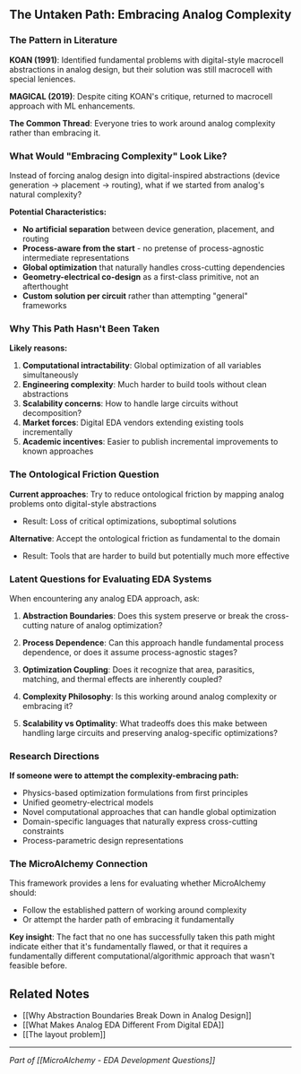 ## The Untaken Path: Embracing Analog Complexity

### The Pattern in Literature
**KOAN (1991)**: Identified fundamental problems with digital-style macrocell abstractions in analog design, but their solution was still macrocell with special leniences.

**MAGICAL (2019)**: Despite citing KOAN's critique, returned to macrocell approach with ML enhancements.

**The Common Thread**: Everyone tries to work around analog complexity rather than embracing it.

### What Would "Embracing Complexity" Look Like?

Instead of forcing analog design into digital-inspired abstractions (device generation → placement → routing), what if we started from analog's natural complexity?

**Potential Characteristics:**
- **No artificial separation** between device generation, placement, and routing
- **Process-aware from the start** - no pretense of process-agnostic intermediate representations
- **Global optimization** that naturally handles cross-cutting dependencies
- **Geometry-electrical co-design** as a first-class primitive, not an afterthought
- **Custom solution per circuit** rather than attempting "general" frameworks

### Why This Path Hasn't Been Taken

**Likely reasons:**
1. **Computational intractability**: Global optimization of all variables simultaneously
2. **Engineering complexity**: Much harder to build tools without clean abstractions
3. **Scalability concerns**: How to handle large circuits without decomposition?
4. **Market forces**: Digital EDA vendors extending existing tools incrementally
5. **Academic incentives**: Easier to publish incremental improvements to known approaches

### The Ontological Friction Question

**Current approaches**: Try to reduce ontological friction by mapping analog problems onto digital-style abstractions
- Result: Loss of critical optimizations, suboptimal solutions

**Alternative**: Accept the ontological friction as fundamental to the domain
- Result: Tools that are harder to build but potentially much more effective

### Latent Questions for Evaluating EDA Systems

When encountering any analog EDA approach, ask:

1. **Abstraction Boundaries**: Does this system preserve or break the cross-cutting nature of analog optimization?

2. **Process Dependence**: Can this approach handle fundamental process dependence, or does it assume process-agnostic stages?

3. **Optimization Coupling**: Does it recognize that area, parasitics, matching, and thermal effects are inherently coupled?

4. **Complexity Philosophy**: Is this working around analog complexity or embracing it?

5. **Scalability vs Optimality**: What tradeoffs does this make between handling large circuits and preserving analog-specific optimizations?

### Research Directions

**If someone were to attempt the complexity-embracing path:**
- Physics-based optimization formulations from first principles
- Unified geometry-electrical models
- Novel computational approaches that can handle global optimization
- Domain-specific languages that naturally express cross-cutting constraints
- Process-parametric design representations

### The MicroAlchemy Connection

This framework provides a lens for evaluating whether MicroAlchemy should:
- Follow the established pattern of working around complexity
- Or attempt the harder path of embracing it fundamentally

**Key insight**: The fact that no one has successfully taken this path might indicate either that it's fundamentally flawed, or that it requires a fundamentally different computational/algorithmic approach that wasn't feasible before.

## Related Notes
- [[Why Abstraction Boundaries Break Down in Analog Design]]
- [[What Makes Analog EDA Different From Digital EDA]]
- [[The layout problem]]

---
*Part of [[MicroAlchemy - EDA Development Questions]]*
